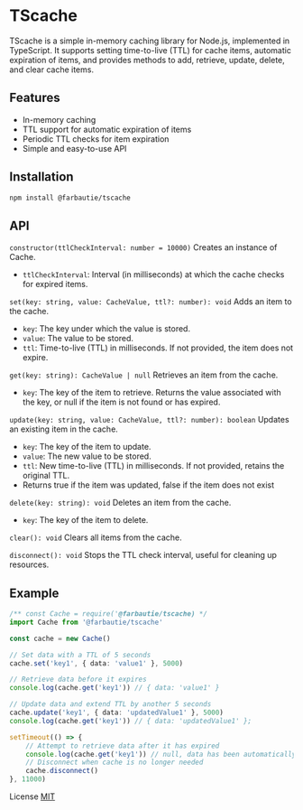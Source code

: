 # TScache

TScache is a simple in-memory caching library for Node.js, implemented in TypeScript. It supports setting time-to-live (TTL) for cache items, automatic expiration of items, and provides methods to add, retrieve, update, delete, and clear cache items.

## Features

-   In-memory caching
-   TTL support for automatic expiration of items
-   Periodic TTL checks for item expiration
-   Simple and easy-to-use API

## Installation

```bash
npm install @farbautie/tscache
```

## API

`constructor(ttlCheckInterval: number = 10000)` Creates an instance of Cache.

-   `ttlCheckInterval`: Interval (in milliseconds) at which the cache checks for expired items.

`set(key: string, value: CacheValue, ttl?: number): void`
Adds an item to the cache.

-   `key`: The key under which the value is stored.
-   `value`: The value to be stored.
-   `ttl`: Time-to-live (TTL) in milliseconds. If not provided, the item does not expire.

`get(key: string): CacheValue | null`
Retrieves an item from the cache.

-   `key`: The key of the item to retrieve.
    Returns the value associated with the key, or null if the item is not found or has expired.

`update(key: string, value: CacheValue, ttl?: number): boolean`
Updates an existing item in the cache.

-   `key`: The key of the item to update.
-   `value`: The new value to be stored.
-   `ttl`: New time-to-live (TTL) in milliseconds. If not provided, retains the original TTL.
-   Returns true if the item was updated, false if the item does not exist

`delete(key: string): void`
Deletes an item from the cache.

-   `key`: The key of the item to delete.

`clear(): void`
Clears all items from the cache.

`disconnect(): void`
Stops the TTL check interval, useful for cleaning up resources.

## Example

```typescript
/** const Cache = require('@farbautie/tscache) */
import Cache from '@farbautie/tscache'

const cache = new Cache()

// Set data with a TTL of 5 seconds
cache.set('key1', { data: 'value1' }, 5000)

// Retrieve data before it expires
console.log(cache.get('key1')) // { data: 'value1' }

// Update data and extend TTL by another 5 seconds
cache.update('key1', { data: 'updatedValue1' }, 5000)
console.log(cache.get('key1')) // { data: 'updatedValue1' };

setTimeout(() => {
    // Attempt to retrieve data after it has expired
    console.log(cache.get('key1')) // null, data has been automatically deleted
    // Disconnect when cache is no longer needed
    cache.disconnect()
}, 11000)
```

License [MIT](https://github.com/farbautie/tscache/blob/main/LICENSE)

